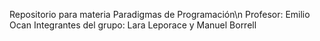 Repositorio para materia Paradigmas de Programación\n
Profesor: Emilio Ocan
Integrantes del grupo: Lara Leporace y Manuel Borrell
